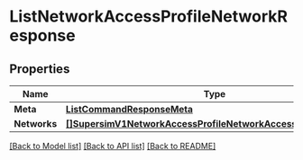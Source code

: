 # ListNetworkAccessProfileNetworkResponse

## Properties
Name | Type | Notes
------------ | ------------- | -------------
**Meta** | [**ListCommandResponseMeta**](ListCommandResponse_meta.md) | [optional] 
**Networks** | [**[]SupersimV1NetworkAccessProfileNetworkAccessProfileNetwork**](supersim.v1.network_access_profile.network_access_profile_network.md) | [optional] 

[[Back to Model list]](../README.md#documentation-for-models) [[Back to API list]](../README.md#documentation-for-api-endpoints) [[Back to README]](../README.md)


